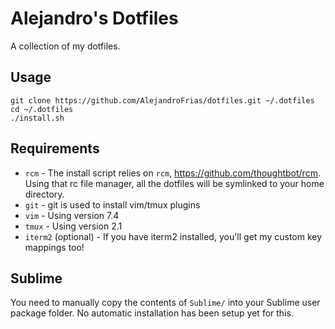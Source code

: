 # Alejandro's Dotfiles

A collection of my dotfiles.

## Usage

```
git clone https://github.com/AlejandroFrias/dotfiles.git ~/.dotfiles
cd ~/.dotfiles
./install.sh
```

## Requirements

  * `rcm` - The install script relies on `rcm`, https://github.com/thoughtbot/rcm. Using
    that rc file manager, all the dotfiles will be symlinked to your home directory.
  * `git` - git is used to install vim/tmux plugins
  * `vim` - Using version 7.4
  * `tmux` - Using version 2.1
  * `iterm2` (optional) - If you have iterm2 installed, you'll get my custom key mappings too!

## Sublime

You need to manually copy the contents of `Sublime/` into your Sublime user package folder.
No automatic installation has been setup yet for this.
